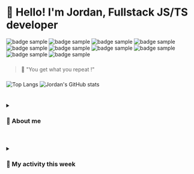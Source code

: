 # 👋 Hello! I'm Jordan, Fullstack JS/TS developer

<div align="left">
 <img src="https://img.shields.io/badge/-React-262627?logo=React&logoColor={LOGO-COLOR}&style=For-the-badge" alt="badge sample"/> <img src="https://img.shields.io/badge/-Next-262627?logo=Next.js&logoColor=FFFEFC&style=For-the-badge" alt="badge sample"/> <img src="https://img.shields.io/badge/-TypeScript-3178C6?logo=TypeScript&logoColor=FFFEFC&style=For-the-badge" alt="badge sample"/> <img src="https://img.shields.io/badge/-React%20Query-111827?logo=React%20Query&logoColor={LOGO-COLOR}&style=For-the-badge" alt="badge sample"/> <img src="https://img.shields.io/badge/-React%20Hook%20Form-111827?logo=React%20Hook%20Form&logoColor={LOGO-COLOR}style=For-the-badge" alt="badge sample"/>  <img src="https://img.shields.io/badge/-Node.js-FFFEFC?logo=Node.js&logoColor=339933&style=For-the-badge" alt="badge sample"/> <img src="https://img.shields.io/badge/-express-262627?logo=Express&logoColor=FFFEFC&style=For-the-badge" alt="badge sample"/> <img src="https://img.shields.io/badge/-mongoDB-47A248?logo=MongoDB&logoColor=FFFEFC&style=For-the-badge" alt="badge sample"/> <img src="https://img.shields.io/badge/-JavaScript-F7DF1E?logo=JavaScript&logoColor=262627&style=For-the-badge" alt="badge sample"/> <img src="https://img.shields.io/badge/-IntelliJ%20IDEA-262627?logo=IntelliJ%20IDEA&logoColor={262627}style=For-the-badge" alt="badge sample"/>
</div> 


###
> 💪 "You get what you repeat !"
###

![Top Langs](https://github-readme-stats.vercel.app/api/top-langs/?username=j0j032&exclude_repo=OC-Dev-JS-P2_Booki,OC-Dev-JS-P3_Ohmyfood,OC-Dev-JS-P4_GameOn,FS-ColorGenerator,LDDW-BrickBreaker,FS-QuizApp,PyramidAnatomy_app,OC-Dev-JS-P9_Billed,OC-Dev-JS-P6_Fisheye,OC-Dev-JS-P7_Les-petits-plats,LDDW-AlgoSource,FS-Country-React-App,FS-Cooking-React-App,FS-Redux-Blog,github-readme-stats,LDDW-redux-blog,LDDW-react-Slider,LDDW-react-animations,FS-Cours-Redux-ToolkitxMirage,FS-React-Redux-Firebase-1stProject,marvel-quiz-react-firebase,quiz-react-app&hide=css,scss,html&&layout=compact&bg_color=00000000) ![Jordan's GitHub stats](https://github-readme-stats.vercel.app/api?username=j0j032&show_icons=true&bg_color=00000000) 

#

<details>
<summary>

### 🤙 About me
 
  </summary>
 
##### - 👂 I want to hear about freelancing or start up projects
##### - 🎨 My extra skills: UI-UX design, SVG drawing/illustrations
##### - 🤙 My soft skills: Communication, Adaptability, Creativity, Time management, Critical thinking, Problem-solving
##### - 🤯 How I clear my mind: Running, Swimming, snowboarding, surfing, skateboarding
##### - 👨‍⚕️ Something original about me ? I'am an osteopath but I felt better at fix human problems through computers 🫢
##### - 💬 Feel free to contact me for your early stage projects.
##### - 📫 The best way to reach me: hello@j0j0.me 
 
 </details>

#
<details>
<summary>
 
### 🫡 My activity this week
 
 </summary>
 
[![Jordan's wakatime stats](https://github-readme-stats.vercel.app/api/wakatime?username=j0j032&bg_color=00000000)](https://github.com/anuraghazra/github-readme-stats)

 [![wakatime](https://wakatime.com/badge/user/91dfa46b-6ffd-4bd2-ae47-99ed58afd6aa.svg)](https://wakatime.com/@91dfa46b-6ffd-4bd2-ae47-99ed58afd6aa)
 
  </details>
